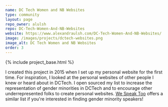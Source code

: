 ```yaml
---
name: DC Tech Women and NB Websites
type: community
layout: page
repo_owner: alulsh
repo: DC-Tech-Women-And-NB-Websites
website: https://www.alexandraulsh.com/DC-Tech-Women-And-NB-Websites/
image: /images/projects/dctech-websites.png
image_alt: DC Tech Women and NB Websites
order: 3
---
```


{% include project_base.html %}

I created this project in 2015 when I set up my personal website for the first time. For inspiration, I looked at the personal websites of other people I knew or heard about in DCTech. I open sourced my list to increase the representation of gender minorities in DCTech and to encourage other underrepresented folks to create personal websites. [We Speak Too](http://wespeaktoo.org/) offers a similar list if you're interested in finding gender minority speakers!